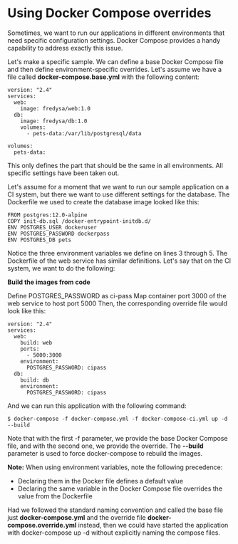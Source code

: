 # Using Docker Compose overrides

Sometimes, we want to run our applications in different environments that need specific configuration settings. Docker Compose provides a handy capability to address exactly this issue.

Let's make a specific sample. We can define a base Docker Compose file and then define environment-specific overrides. Let's assume we have a file called **docker-compose.base.yml** with the following content:

```
version: "2.4"
services:
  web:
    image: fredysa/web:1.0
  db:
    image: fredysa/db:1.0
    volumes:
      - pets-data:/var/lib/postgresql/data

volumes:
  pets-data:
```

This only defines the part that should be the same in all environments. All specific settings have been taken out.

Let's assume for a moment that we want to run our sample application on a CI system, but there we want to use different settings for the database. The Dockerfile we used to create the database image looked like this:

```
FROM postgres:12.0-alpine
COPY init-db.sql /docker-entrypoint-initdb.d/
ENV POSTGRES_USER dockeruser
ENV POSTGRES_PASSWORD dockerpass
ENV POSTGRES_DB pets
```

Notice the three environment variables we define on lines 3 through 5. The Dockerfile of the web service has similar definitions. Let's say that on the CI system, we want to do the following:

**Build the images from code**

Define POSTGRES_PASSWORD as ci-pass
Map container port 3000 of the web service to host port 5000
Then, the corresponding override file would look like this:

```
version: "2.4"
services:
  web:
    build: web
    ports:
      - 5000:3000
    environment:
      POSTGRES_PASSWORD: cipass
  db:
    build: db
    environment:
      POSTGRES_PASSWORD: cipass
```
And we can run this application with the following command:

```
$ docker-compose -f docker-compose.yml -f docker-compose-ci.yml up -d --build
```
Note that with the first -f parameter, we provide the base Docker Compose file, and with the second one, we provide the override. The 
**--build** parameter is used to force docker-compose to rebuild the images.

**Note:** When using environment variables, note the following precedence:
- Declaring them in the Docker file defines a default value
- Declaring the same variable in the Docker Compose file overrides the value from the Dockerfile

Had we followed the standard naming convention and called the base file just **docker-compose.yml** and the override file **docker-compose.override.yml** instead, then we could have started the application with docker-compose up -d without explicitly naming the compose files.
